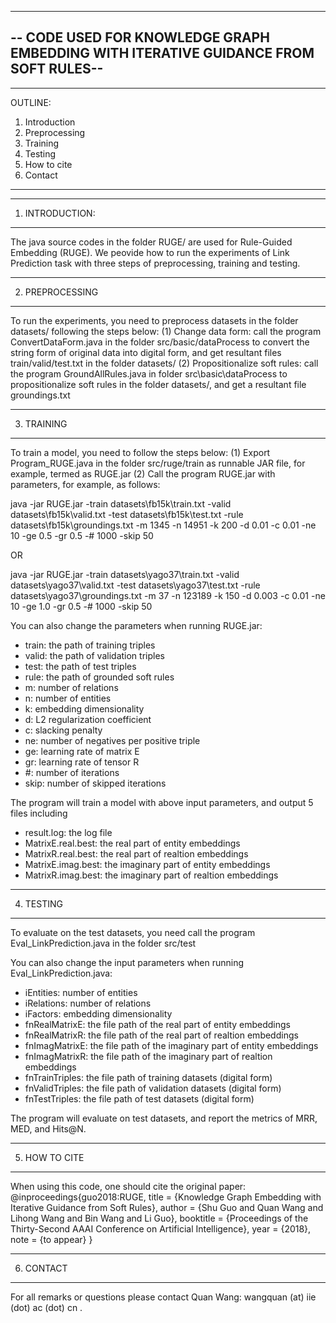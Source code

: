 -------------------------------------------------------------------------------------
-- CODE USED FOR KNOWLEDGE GRAPH EMBEDDING WITH ITERATIVE GUIDANCE FROM SOFT RULES--
-------------------------------------------------------------------------------------

------------------
OUTLINE:
1. Introduction
2. Preprocessing
3. Training
4. Testing
5. How to cite
6. Contact
------------------


------------------
1. INTRODUCTION:
------------------

The java source codes in the folder RUGE/ are used for Rule-Guided Embedding (RUGE). 
We peovide how to run the experiments of Link Prediction task with three steps of preprocessing, training and testing.


------------------
2. PREPROCESSING
------------------

To run the experiments, you need to preprocess datasets in the folder datasets/ following the steps below:
(1) Change data form: call the program ConvertDataForm.java in the folder src/basic/dataProcess to convert the string form of original data into digital form, and get resultant files train/valid/test.txt in the folder datasets/
(2) Propositionalize soft rules: call the program GroundAllRules.java in folder src\basic\dataProcess to propositionalize soft rules in the folder datasets/, and get a resultant file groundings.txt


------------------
3. TRAINING
------------------
To train a model, you need to follow the steps below:
(1) Export Program_RUGE.java in the folder src/ruge/train as runnable JAR file, for example, termed as RUGE.jar
(2) Call the program RUGE.jar with parameters, for example, as follows:

java -jar RUGE.jar -train datasets\\fb15k\\train.txt -valid datasets\\fb15k\\valid.txt -test datasets\\fb15k\\test.txt -rule datasets\\fb15k\\groundings.txt -m 1345 -n 14951 -k 200 -d 0.01 -c 0.01 -ne 10 -ge 0.5 -gr 0.5 -# 1000 -skip 50

OR

java -jar RUGE.jar -train datasets\\yago37\\train.txt -valid datasets\\yago37\\valid.txt -test datasets\\yago37\\test.txt -rule datasets\\yago37\\groundings.txt -m 37 -n 123189 -k 150 -d 0.003 -c 0.01 -ne 10 -ge 1.0 -gr 0.5 -# 1000 -skip 50

You can also change the parameters when running RUGE.jar:
  - train: the path of training triples 
  - valid: the path of validation triples 
  - test: the path of test triples 
  - rule: the path of grounded soft rules
  - m: number of relations 
  - n: number of entities 
  - k: embedding dimensionality 
  - d: L2 regularization coefficient 
  - c: slacking penalty 
  - ne: number of negatives per positive triple
  - ge: learning rate of matrix E
  - gr: learning rate of tensor R
  - #: number of iterations
  - skip: number of skipped iterations

The program will train a model with above input parameters, and output 5 files including
  - result.log: the log file
  - MatrixE.real.best: the real part of entity embeddings
  - MatrixR.real.best: the real part of realtion embeddings
  - MatrixE.imag.best: the imaginary part of entity embeddings
  - MatrixR.imag.best: the imaginary part of realtion embeddings
  
  
------------------
4. TESTING
------------------
To evaluate on the test datasets, you need call the program Eval_LinkPrediction.java in the folder src/test

You can also change the input parameters when running Eval_LinkPrediction.java:
  - iEntities: number of entities
  - iRelations: number of relations
  - iFactors: embedding dimensionality
  - fnRealMatrixE: the file path of the real part of entity embeddings
  - fnRealMatrixR: the file path of the real part of realtion embeddings
  - fnImagMatrixE: the file path of the imaginary part of entity embeddings
  - fnImagMatrixR: the file path of the imaginary part of realtion embeddings
  - fnTrainTriples: the file path of training datasets (digital form)
  - fnValidTriples: the file path of validation datasets (digital form)
  - fnTestTriples: the file path of test datasets (digital form)

The program will evaluate on test datasets, and report the metrics of MRR, MED, and Hits@N.


------------------
5. HOW TO CITE
------------------

When using this code, one should cite the original paper:
  @inproceedings{guo2018:RUGE,
    title     = {Knowledge Graph Embedding with Iterative Guidance from Soft Rules},
    author    = {Shu Guo and Quan Wang and Lihong Wang and Bin Wang and Li Guo},
    booktitle = {Proceedings of the Thirty-Second AAAI Conference on Artificial Intelligence},
    year      = {2018},
    note      = {to appear}
  }


------------------  
6. CONTACT
------------------

For all remarks or questions please contact Quan Wang:
wangquan (at) iie (dot) ac (dot) cn .



